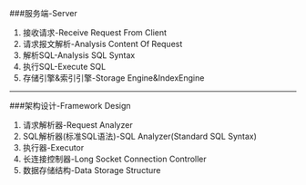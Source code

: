 ###服务端-Server
1. 接收请求-Receive Request From Client
2. 请求报文解析-Analysis Content Of Request
3. 解析SQL-Analysis SQL Syntax
4. 执行SQL-Execute SQL
5. 存储引擎&索引引擎-Storage Engine&IndexEngine

---
###架构设计-Framework Design
1. 请求解析器-Request Analyzer
2. SQL解析器(标准SQL语法)-SQL Analyzer(Standard SQL Syntax)
3. 执行器-Executor
4. 长连接控制器-Long Socket Connection Controller
5. 数据存储结构-Data Storage Structure